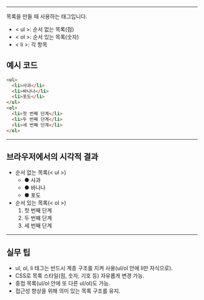 
---

목록을 만들 때 사용하는 태그입니다.
- < ul >: 순서 없는 목록(점)
- < ol >: 순서 있는 목록(숫자)
- < li >: 각 항목

## 예시 코드
```html
<ul>
  <li>사과</li>
  <li>바나나</li>
  <li>포도</li>
</ul>
<ol>
  <li>첫 번째 단계</li>
  <li>두 번째 단계</li>
  <li>세 번째 단계</li>
</ol>
```
---
## 브라우저에서의 시각적 결과
- 순서 없는 목록(< ul >)
  - ● 사과
  - ● 바나나
  - ● 포도
- 순서 있는 목록(< ol >)
  1. 첫 번째 단계
  2. 두 번째 단계
  3. 세 번째 단계

---

## 실무 팁
- ul, ol, li 태그는 반드시 계층 구조를 지켜 사용(ul/ol 안에 li만 자식으로).
- CSS로 목록 스타일(점, 숫자, 기호 등) 자유롭게 변경 가능.
- 중첩 목록(ul/ol 안에 또 다른 ul/ol)도 가능.
- 접근성 향상을 위해 의미 있는 목록 구조를 유지.
